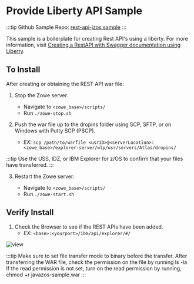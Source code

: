 # Provide Liberty API Sample

:::tip Github Sample Repo:
[rest-api-jzos sample](https://github.com/zowe/rest-api-jzos-sample)
:::

This sample is a boilerplate for creating Rest API's using a liberty. For more information, visit [Creating a RestAPI with Swagger documentation using Liberty](./libertyAPI.md).

## To Install

After creating or obtaining the REST API war file:

1.  Stop the Zowe server.

    - Navigate to `<zowe_base>/scripts/`
    - Run `./zowe-stop.sh`

2.  Push the war file up to the dropins folder using SCP, SFTP, or on Windows with Putty SCP (PSCP).
    - _EX_:
      `scp /path/to/warfile <usrID>@<serverLocation>:<zowe_base>/explorer-server/wlp/usr/servers/Atlas/dropins/`

:::tip
Use the USS, IDZ, or IBM Explorer for z/OS to confirm that your files have transferred.
:::

3.  Restart the Zowe server.

    - Navigate to `<zowe_base>/scripts/`
    - Run `./zowe-start.sh`

## Verify Install

1.  Check the Browser to see if the REST APIs have been added.
    - _EX_: `<base>:<yourport>/ibm/api/explorer/#/`

<img src="pathname:///v1.18.x/images/common/SampleMicroservesLook.png" alt="view" align="center"/>

:::tip
Make sure to set file transfer mode to binary before the transfer.
After transferring the WAR file, check the permission on the file by running
ls -la
If the read permission is not set, turn on the read permission by running,
chmod +r javazos-sample.war
:::
